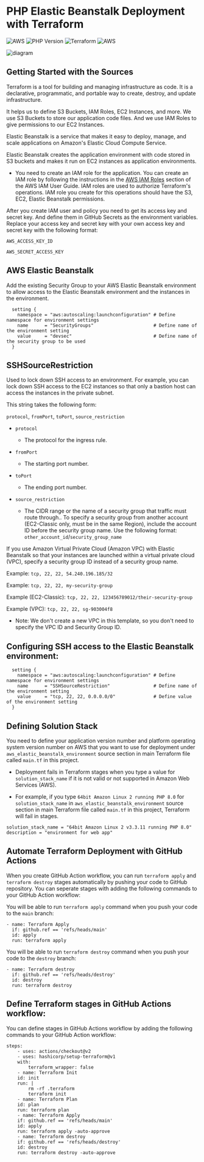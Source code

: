 # PHP Elastic Beanstalk Deployment with Terraform

<img src="https://img.shields.io/badge/AWS-ElasticBeanstalk-orange.svg?style=flat-square" alt="AWS" /> <img src="https://img.shields.io/badge/PHP-8.0-blue.svg?style=flat-square" alt="PHP Version" /> <img src="https://img.shields.io/badge/Terraform-1.1.7-purple.svg?style=flat-square" alt="Terraform" /> <img src="https://img.shields.io/badge/Amazon Linux 2-3.3.11-green.svg?style=flat-square" alt="AWS" />

<img src="https://miro.medium.com/max/1200/1*LI9WOn1yLbaNXsEgs7H9dg.png" alt="diagram" />

## Getting Started with the Sources

Terraform is a tool for building and managing infrastructure as code. It is a declarative,
programmatic, and portable way to create, destroy, and update infrastructure.

It helps us to define S3 Buckets, IAM Roles, EC2 Instances, and more.
We use S3 Buckets to store our application code files.
And we use IAM Roles to give permissions to our EC2 Instances.

Elastic Beanstalk is a service that makes it easy to deploy, manage, and scale
applications on Amazon's Elastic Cloud Compute Service.

Elastic Beanstalk creates the application environment with code stored in S3 buckets and makes it run on EC2 instances as application environments.

- You need to create an IAM role for the application. You can create an IAM role by following the instructions in the [AWS IAM Roles](https://docs.aws.amazon.com/IAM/latest/UserGuide/id_roles.html) section of the AWS IAM User Guide. IAM roles are used to authorize Terraform's operations. IAM role you create for this operations should have the S3, EC2, Elastic Beanstalk permissions.

After you create IAM user and policy you need to get its access key and secret key. And define them in GitHub Secrets as the environment variables. Replace your access key and secret key with your own access key and secret key with the following format:

```
AWS_ACCESS_KEY_ID
```

```
AWS_SECRET_ACCESS_KEY
```

## AWS Elastic Beanstalk

Add the existing Security Group to your AWS Elastic Beanstalk environment to allow access to the Elastic Beanstalk environment and the instances in the environment.

```
  setting {
    namespace = "aws:autoscaling:launchconfiguration" # Define namespace for environment settings
    name      = "SecurityGroups"                      # Define name of the environment setting
    value     = "devsec"                              # Define name of the security group to be used
  }
```

## SSHSourceRestriction

Used to lock down SSH access to an environment. For example, you can lock down SSH access to the EC2 instances so that only a bastion host can access the instances in the private subnet.

This string takes the following form:

`protocol`, `fromPort`, `toPort`, `source_restriction`

- `protocol`

  - The protocol for the ingress rule.

- `fromPort`

  - The starting port number.

- `toPort`

  - The ending port number.

- `source_restriction`

  - The CIDR range or the name of a security group that traffic must route through.. To specify a security group from another account (EC2-Classic only, must be in the same Region), include the account ID before the security group name. Use the following format:
    `other_account_id`/`security_group_name`

If you use Amazon Virtual Private Cloud (Amazon VPC) with Elastic Beanstalk so that your instances are launched within a virtual private cloud (VPC), specify a security group ID instead of a security group name.

Example: `tcp, 22, 22, 54.240.196.185/32`

Example: `tcp, 22, 22, my-security-group`

Example (EC2-Classic): `tcp, 22, 22, 123456789012/their-security-group`

Example (VPC): `tcp, 22, 22, sg-903004f8`

- Note: We don't create a new VPC in this template, so you don't need to specify the VPC ID and Security Group ID.

## Configuring SSH access to the Elastic Beanstalk environment:

```
  setting {
    namespace = "aws:autoscaling:launchconfiguration" # Define namespace for environment settings
    name      = "SSHSourceRestriction"                # Define name of the environment setting
    value     = "tcp, 22, 22, 0.0.0.0/0"              # Define value of the environment setting
  }
```

## Defining Solution Stack

You need to define your application version number and platform operating system version number on AWS that you want to use for deployment under `aws_elastic_beanstalk_environment` source section in main Terraform file called `main.tf` in this project.

- Deployment fails in Terraform stages when you type a value for `solution_stack_name` if it is not valid or not supported in Amazon Web Services (AWS).

- For example, if you type `64bit Amazon Linux 2 running PHP 8.0` for `solution_stack_name` in `aws_elastic_beanstalk_environment` source section in main Terraform file called `main.tf` in this project, Terraform will fail in stages.

```
solution_stack_name = "64bit Amazon Linux 2 v3.3.11 running PHP 8.0"
description = "environment for web app"
```

## Automate Terraform Deployment with GitHub Actions

When you create GitHub Action workflow, you can run `terraform apply` and `terraform destroy` stages automatically by pushing your code to GitHub repository. You can seperate stages with adding the following commands to your GitHub Action workflow:

You will be able to run `terraform apply` command when you push your code to the `main` branch:

```
- name: Terraform Apply
  if: github.ref == 'refs/heads/main'
  id: apply
  run: terraform apply
```

You will be able to run `terraform destroy` command when you push your code to the `destroy` branch:

```
- name: Terraform destroy
  if: github.ref == 'refs/heads/destroy'
  id: destroy
  run: terraform destroy
```

## Define Terraform stages in GitHub Actions workflow:

You can define stages in GitHub Actions workflow by adding the following commands to your GitHub Action workflow:

```
steps:
    - uses: actions/checkout@v2
    - uses: hashicorp/setup-terraform@v1
    with:
        terraform_wrapper: false
    - name: Terraform Init
    id: init
    run: |
        rm -rf .terraform
        terraform init
    - name: Terraform Plan
    id: plan
    run: terraform plan
    - name: Terraform Apply
    if: github.ref == 'refs/heads/main'
    id: apply
    run: terraform apply -auto-approve
    - name: Terraform destroy
    if: github.ref == 'refs/heads/destroy'
    id: destroy
    run: terraform destroy -auto-approve
```
